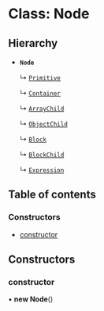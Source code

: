 # Class: Node

## Hierarchy

- **`Node`**

  ↳ [`Primitive`](primitive.md)

  ↳ [`Container`](container.md)

  ↳ [`ArrayChild`](arraychild.md)

  ↳ [`ObjectChild`](objectchild.md)

  ↳ [`Block`](block.md)

  ↳ [`BlockChild`](blockchild.md)

  ↳ [`Expression`](expression.md)

## Table of contents

### Constructors

- [constructor](node.md#constructor)

## Constructors

### constructor

• **new Node**()
